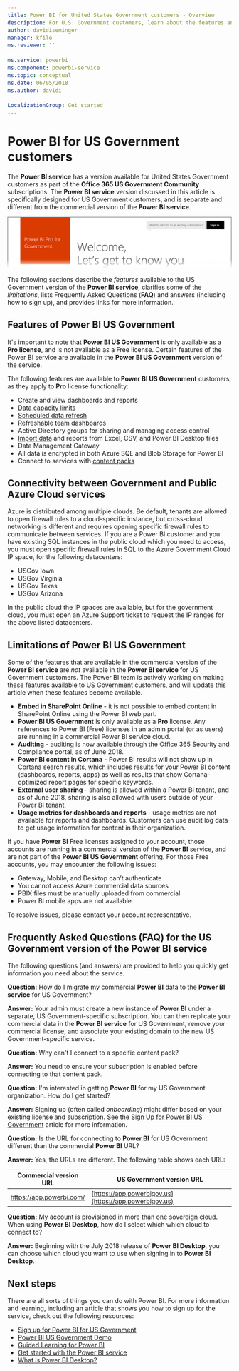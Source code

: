 ```yaml
---
title: Power BI for United States Government customers - Overview
description: For U.S. Government customers, learn about the features and limitations for the Power BI US Government service
author: davidiseminger
manager: kfile
ms.reviewer: ''

ms.service: powerbi
ms.component: powerbi-service
ms.topic: conceptual
ms.date: 06/05/2018
ms.author: davidi

LocalizationGroup: Get started
---
```

# Power BI for US Government customers
The **Power BI service** has a version available for United States Government customers as part of the **Office 365 US Government Community** subscriptions. The **Power BI service** version discussed in this article is specifically designed for US Government customers, and is separate and different from the commercial version of the **Power BI service**.

![](media/service-govus-overview/service_usgov_overview-1.png)

The following sections describe the *features* available to the US Government version of the **Power BI service**, clarifies some of the *limitations*, lists Frequently Asked Questions (**FAQ**) and answers (including how to sign up), and provides links for more information.

## Features of Power BI US Government
It's important to note that **Power BI US Government** is only available as a **Pro license**, and is not available as a Free license. Certain features of the Power BI service are available in the **Power BI US Government** version of the service.

The following features are available to **Power BI US Government** customers, as they apply to **Pro** license functionality:

* Create and view dashboards and reports
* [Data capacity limits](service-admin-manage-your-data-storage-in-power-bi.md)
* [Scheduled data refresh](refresh-data.md)
* Refreshable team dashboards
* Active Directory groups for sharing and managing access control
* [Import data](service-get-data.md) and reports from Excel, CSV, and Power BI Desktop files
* Data Management Gateway
* All data is encrypted in both Azure SQL and Blob Storage for Power BI
* Connect to services with [content packs](service-connect-to-services.md)

## Connectivity between Government and Public Azure Cloud services 

Azure is distributed among multiple clouds. Be default, tenants are allowed to open firewall rules to a  cloud-specific instance, but cross-cloud networking is different and requires opening specific firewall rules to communicate between services. If you are a Power BI customer and you have existing SQL instances in the public cloud which you need to access, you must open specific firewall rules in SQL to the Azure Government Cloud IP space, for the following datacenters:

* USGov Iowa
* USGov Virginia
* USGov Texas
* USGov Arizona

In the public cloud the IP spaces are available, but for the government cloud, you must open an Azure Support ticket to request the IP ranges for the above listed datacenters. 


## Limitations of Power BI US Government
Some of the features that are available in the commercial version of the **Power BI service** are *not* available in the **Power BI service** for US Government customers. The Power BI team is actively working on making these features available to US Government customers, and will update this article when these features become available.

* **Embed in SharePoint Online** - it is not possible to embed content in SharePoint Online using the Power BI web part.
* **Power BI US Government** is only available as a **Pro** license. Any references to Power BI (Free) licenses in an admin portal (or as users) are running in a commercial Power BI service cloud.
* **Auditing** - auditing is now available through the Office 365 Security and Compliance portal, as of June 2018.
* **Power BI content in Cortana** - Power BI results will not show up in Cortana search results, which includes results for your Power BI content (dashboards, reports, apps) as well as results that show Cortana-optimized report pages for specific keywords.
* **External user sharing** - sharing is allowed within a Power BI tenant, and as of June 2018, sharing is also allowed with users outside of your Power BI tenant.
* **Usage metrics for dashboards and reports** - usage metrics are not available for reports and dashboards. Customers can use audit log data to get usage information for content in their organization.

If you have **Power BI** Free licenses assigned to your account, those accounts are running in a commercial version of the **Power BI** service, and are not part of the **Power BI US Government** offering. For those Free accounts, you may encounter the following issues:

* Gateway, Mobile, and Desktop can’t authenticate
* You cannot access Azure commercial data sources
* PBIX files must be manually uploaded from commercial
* Power BI mobile apps are not available

To resolve issues, please contact your account representative.

## Frequently Asked Questions (FAQ) for the US Government version of the Power BI service
The following questions (and answers) are provided to help you quickly get information you need about the service.

**Question:** How do I migrate my commercial **Power BI** data to the **Power BI service** for US Government?

**Answer:** Your admin must create a new instance of **Power BI** under a separate, US Government-specific subscription. You can then replicate your commercial data in the **Power BI service** for US Government, remove your commercial license, and associate your existing domain to the new US Government-specific service.

**Question:** Why can't I connect to a specific content pack?

**Answer:** You need to ensure your subscription is enabled before connecting to that content pack.

**Question:** I'm interested in getting **Power BI** for my US Government organization. How do I get started?

**Answer:** Signing up (often called *onboarding*) might differ based on your existing license and subscription. See the [Sign Up for Power BI US Government](service-govus-signup.md) article for more information.

**Question:** Is the URL for connecting to **Power BI** for US Government different than the commercial **Power BI** URL?

**Answer:** Yes, the URLs are different. The following table shows each URL:

| Commercial version URL | US Government version URL |
| --- | --- |
| https://app.powerbi.com/ |[https://app.powerbigov.us](https://app.powerbigov.us) |

**Question:** My account is provisioned in more than one sovereign cloud. When using **Power BI Desktop**, how do I select which which cloud to connect to?

**Answer:** Beginning with the July 2018 release of **Power BI Desktop**, you can choose which cloud you want to use when signing in to **Power BI Desktop**.


## Next steps
There are all sorts of things you can do with Power BI. For more information and learning, including an article that shows you how to sign up for the service, check out the following resources:

* [Sign up for Power BI for US Government](service-govus-signup.md)
* <a href="https://channel9.msdn.com/Blogs/Azure/Cognitive-Services-HDInsight-and-Power-BI-on-Azure-Government">Power BI US Government Demo</a>
* [Guided Learning for Power BI](guided-learning/gettingstarted.yml?tutorial-step=1)
* [Get started with the Power BI service](service-get-started.md)
* [What is Power BI Desktop?](desktop-what-is-desktop.md)

